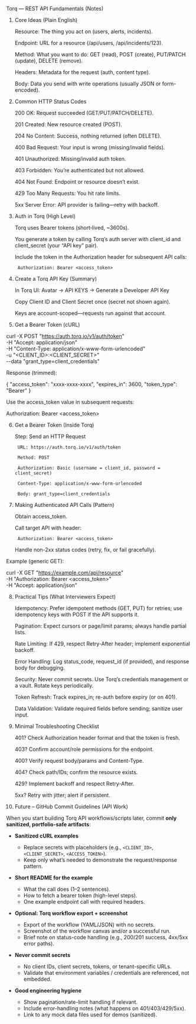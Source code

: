 Torq — REST API Fundamentals (Notes)
1) Core Ideas (Plain English)

    Resource: The thing you act on (users, alerts, incidents).

    Endpoint: URL for a resource (/api/users, /api/incidents/123).

    Method: What you want to do: GET (read), POST (create), PUT/PATCH (update), DELETE (remove).

    Headers: Metadata for the request (auth, content type).

    Body: Data you send with write operations (usually JSON or form-encoded).

2) Common HTTP Status Codes

    200 OK: Request succeeded (GET/PUT/PATCH/DELETE).

    201 Created: New resource created (POST).

    204 No Content: Success, nothing returned (often DELETE).

    400 Bad Request: Your input is wrong (missing/invalid fields).

    401 Unauthorized: Missing/invalid auth token.

    403 Forbidden: You’re authenticated but not allowed.

    404 Not Found: Endpoint or resource doesn’t exist.

    429 Too Many Requests: You hit rate limits.

    5xx Server Error: API provider is failing—retry with backoff.

3) Auth in Torq (High Level)

    Torq uses Bearer tokens (short‑lived, ~3600s).

    You generate a token by calling Torq’s auth server with client_id and client_secret (your “API key” pair).

    Include the token in the Authorization header for subsequent API calls:

        Authorization: Bearer <access_token>

4) Create a Torq API Key (Summary)

    In Torq UI: Avatar → API KEYS → Generate a Developer API Key

    Copy Client ID and Client Secret once (secret not shown again).

    Keys are account-scoped—requests run against that account.

5) Get a Bearer Token (cURL)

curl -X POST "https://auth.torq.io/v1/auth/token" \
  -H "Accept: application/json" \
  -H "Content-Type: application/x-www-form-urlencoded" \
  -u "<CLIENT_ID>:<CLIENT_SECRET>" \
  --data "grant_type=client_credentials"

Response (trimmed):

{
  "access_token": "xxxx-xxxx-xxxx",
  "expires_in": 3600,
  "token_type": "Bearer"
}

Use the access_token value in subsequent requests:

Authorization: Bearer <access_token>

6) Get a Bearer Token (Inside Torq)

    Step: Send an HTTP Request

        URL: https://auth.torq.io/v1/auth/token

        Method: POST

        Authorization: Basic (username = client_id, password = client_secret)

        Content-Type: application/x-www-form-urlencoded

        Body: grant_type=client_credentials

7) Making Authenticated API Calls (Pattern)

    Obtain access_token.

    Call target API with header:

        Authorization: Bearer <access_token>

    Handle non-2xx status codes (retry, fix, or fail gracefully).

Example (generic GET):

curl -X GET "https://example.com/api/resource" \
  -H "Authorization: Bearer <access_token>" \
  -H "Accept: application/json"

8) Practical Tips (What Interviewers Expect)

    Idempotency: Prefer idempotent methods (GET, PUT) for retries; use idempotency keys with POST if the API supports it.

    Pagination: Expect cursors or page/limit params; always handle partial lists.

    Rate Limiting: If 429, respect Retry-After header; implement exponential backoff.

    Error Handling: Log status_code, request_id (if provided), and response body for debugging.

    Security: Never commit secrets. Use Torq’s credentials management or a vault. Rotate keys periodically.

    Token Refresh: Track expires_in; re-auth before expiry (or on 401).

    Data Validation: Validate required fields before sending; sanitize user input.

9) Minimal Troubleshooting Checklist

    401? Check Authorization header format and that the token is fresh.

    403? Confirm account/role permissions for the endpoint.

    400? Verify request body/params and Content-Type.

    404? Check path/IDs; confirm the resource exists.

    429? Implement backoff and respect Retry-After.

    5xx? Retry with jitter; alert if persistent.

10) Future – GitHub Commit Guidelines (API Work)

When you start building Torq API workflows/scripts later, commit **only sanitized, portfolio-safe artifacts**:

- **Sanitized cURL examples**  
  - Replace secrets with placeholders (e.g., `<CLIENT_ID>`, `<CLIENT_SECRET>`, `<ACCESS_TOKEN>`).  
  - Keep only what’s needed to demonstrate the request/response pattern.

- **Short README for the example**  
  - What the call does (1–2 sentences).  
  - How to fetch a bearer token (high-level steps).  
  - One example endpoint call with required headers.

- **Optional: Torq workflow export + screenshot**  
  - Export of the workflow (YAML/JSON) with no secrets.  
  - Screenshot of the workflow canvas and/or a successful run.  
  - Brief note on status-code handling (e.g., 200/201 success, 4xx/5xx error paths).

- **Never commit secrets**  
  - No client IDs, client secrets, tokens, or tenant-specific URLs.  
  - Validate that environment variables / credentials are referenced, not embedded.

- **Good engineering hygiene**  
  - Show pagination/rate-limit handling if relevant.  
  - Include error-handling notes (what happens on 401/403/429/5xx).  
  - Link to any mock data files used for demos (sanitized).
